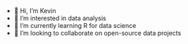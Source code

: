 - 👋 Hi, I’m Kevin
- 👀 I’m interested in data analysis
- 🌱 I’m currently learning R for data science
- 💞️ I’m looking to collaborate on open-source data projects

<!---
kdrake585/kdrake585 is a ✨ special ✨ repository because its `README.md` (this file) appears on your GitHub profile.
You can click the Preview link to take a look at your changes.
--->
